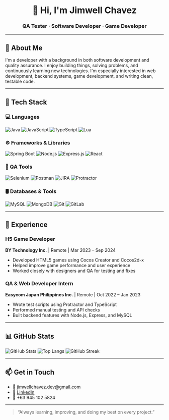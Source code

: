 <h1 align="center">👋 Hi, I'm Jimwell Chavez</h1>
<h3 align="center">QA Tester · Software Developer · Game Developer</h3>

---

## 📌 About Me

I'm a developer with a background in both software development and quality assurance. I enjoy building things, solving problems, and continuously learning new technologies. I'm especially interested in web development, backend systems, game development, and writing clean, testable code.

---

## 🧰 Tech Stack

### 💻 Languages  
![Java](https://img.shields.io/badge/Java-ED8B00?style=for-the-badge&logo=java&logoColor=white)
![JavaScript](https://img.shields.io/badge/JavaScript-F7DF1E?style=for-the-badge&logo=javascript&logoColor=black)
![TypeScript](https://img.shields.io/badge/TypeScript-007ACC?style=for-the-badge&logo=typescript&logoColor=white)
![Lua](https://img.shields.io/badge/Lua-2C2D72?style=for-the-badge&logo=lua&logoColor=white)

### ⚙️ Frameworks & Libraries  
![Spring Boot](https://img.shields.io/badge/Spring_Boot-6DB33F?style=for-the-badge&logo=spring-boot&logoColor=white)
![Node.js](https://img.shields.io/badge/Node.js-43853D?style=for-the-badge&logo=node-dot-js&logoColor=white)
![Express.js](https://img.shields.io/badge/Express.js-404D59?style=for-the-badge)
![React](https://img.shields.io/badge/React-20232A?style=for-the-badge&logo=react&logoColor=61DAFB)

### 🧪 QA Tools  
![Selenium](https://img.shields.io/badge/Selenium-43B02A?style=for-the-badge&logo=selenium&logoColor=white)
![Postman](https://img.shields.io/badge/Postman-FF6C37?style=for-the-badge&logo=postman&logoColor=white)
![JIRA](https://img.shields.io/badge/JIRA-0052CC?style=for-the-badge&logo=jira&logoColor=white)
![Protractor](https://img.shields.io/badge/Protractor-8DD6F9?style=for-the-badge&logo=protractor&logoColor=white)

### 🛢️ Databases & Tools  
![MySQL](https://img.shields.io/badge/MySQL-00000F?style=for-the-badge&logo=mysql&logoColor=white)
![MongoDB](https://img.shields.io/badge/MongoDB-4EA94B?style=for-the-badge&logo=mongodb&logoColor=white)
![Git](https://img.shields.io/badge/Git-F05032?style=for-the-badge&logo=git&logoColor=white)
![GitLab](https://img.shields.io/badge/GitLab-FC6D26?style=for-the-badge&logo=gitlab&logoColor=white)

---

## 💼 Experience

### H5 Game Developer  
**BY Technology Inc.** | Remote | Mar 2023 – Sep 2024  
- Developed HTML5 games using Cocos Creator and Cocos2d-x  
- Helped improve game performance and user experience  
- Worked closely with designers and QA for testing and fixes

### QA & Web Developer Intern  
**Easycom Japan Philippines Inc.** | Remote | Oct 2022 – Jan 2023  
- Wrote test scripts using Protractor and TypeScript  
- Performed manual testing and API checks  
- Built backend features with Node.js, Express, and MySQL

---

## 📊 GitHub Stats

![GitHub Stats](https://github-readme-stats.vercel.app/api?username=jim-chvz&show_icons=true&theme=tokyonight)
![Top Langs](https://github-readme-stats.vercel.app/api/top-langs/?username=jim-chvz&layout=compact&theme=tokyonight)
![GitHub Streak](https://streak-stats.demolab.com?user=jim-chvz&theme=tokyonight)

---

## 📫 Get in Touch

- 📧 [jimwellchavez.dev@gmail.com](mailto:jimwellchavez.dev@gmail.com)  
- 💼 [LinkedIn](https://www.linkedin.com/in/jimwell-chavez)  
- 📱 +63 945 102 5824

---

> “Always learning, improving, and doing my best on every project.”
